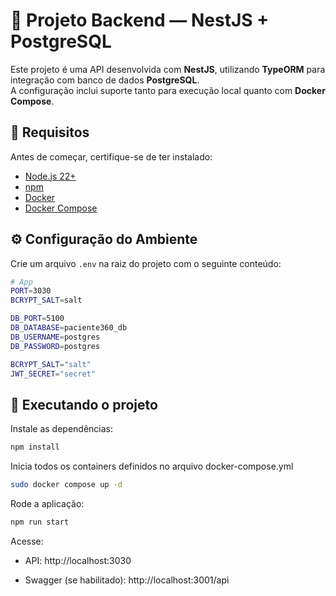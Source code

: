# 🚀 Projeto Backend — NestJS + PostgreSQL

Este projeto é uma API desenvolvida com **NestJS**, utilizando **TypeORM** para integração com banco de dados **PostgreSQL**.  
A configuração inclui suporte tanto para execução local quanto com **Docker Compose**.

## 🧰 Requisitos

Antes de começar, certifique-se de ter instalado:
- [Node.js 22+](https://nodejs.org/)
- [npm](https://www.npmjs.com/)
- [Docker](https://www.docker.com/)
- [Docker Compose](https://docs.docker.com/compose/)


## ⚙️ Configuração do Ambiente

Crie um arquivo `.env` na raiz do projeto com o seguinte conteúdo:

```bash
# App
PORT=3030
BCRYPT_SALT=salt

DB_PORT=5100
DB_DATABASE=paciente360_db
DB_USERNAME=postgres
DB_PASSWORD=postgres

BCRYPT_SALT="salt"
JWT_SECRET="secret"
```

## 🧩 Executando o projeto

Instale as dependências:
```bash
npm install
```

Inicia todos os containers definidos no arquivo docker-compose.yml
```bash
sudo docker compose up -d
```
Rode a aplicação:
```bash
npm run start
```

Acesse:

- API: http://localhost:3030

- Swagger (se habilitado): http://localhost:3001/api